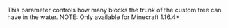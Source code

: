 This parameter controls how many blocks the trunk of the custom tree can have in the water.
NOTE: Only available for Minecraft 1.16.4+